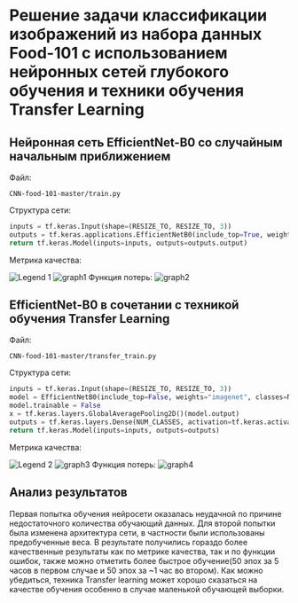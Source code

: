 # Решение задачи классификации изображений из набора данных Food-101 с использованием нейронных сетей глубокого обучения и техники обучения Transfer Learning
## Нейронная сеть EfficientNet-B0 со случайным начальным приближением
Файл:
```
CNN-food-101-master/train.py
```
Структура сети:
```python
inputs = tf.keras.Input(shape=(RESIZE_TO, RESIZE_TO, 3))
outputs = tf.keras.applications.EfficientNetB0(include_top=True, weights=None, classes=NUM_CLASSES, input_tensor=inputs)
return tf.keras.Model(inputs=inputs, outputs=outputs.output)
```
Метрика качества:

![Legend 1](https://user-images.githubusercontent.com/24518594/115115815-20923000-9f9f-11eb-86e5-ad1c3c7fa727.png)
![graph1](https://github.com/actharsis/lab2/blob/main/graphs/epoch_categorical_accuracy_1.svg)
Функция потерь:
![graph2](https://github.com/actharsis/lab2/blob/main/graphs/epoch_loss_1.svg)
## EfficientNet-B0 в сочетании с техникой обучения Transfer Learning
Файл:
```
CNN-food-101-master/transfer_train.py
```
Структура сети:
```python
inputs = tf.keras.Input(shape=(RESIZE_TO, RESIZE_TO, 3))
model = EfficientNetB0(include_top=False, weights="imagenet", classes=NUM_CLASSES, input_tensor=inputs)
model.trainable = False
x = tf.keras.layers.GlobalAveragePooling2D()(model.output)
outputs = tf.keras.layers.Dense(NUM_CLASSES, activation=tf.keras.activations.softmax)(x)
return tf.keras.Model(inputs=inputs, outputs=outputs)
```
Метрика качества:

![Legend 2](https://user-images.githubusercontent.com/24518594/115115927-b037de80-9f9f-11eb-9a5d-efa5721918cc.png)
![graph3](https://github.com/actharsis/lab2/blob/main/graphs/epoch_categorical_accuracy_2.svg)
Функция потерь:
![graph4](https://github.com/actharsis/lab2/blob/main/graphs/epoch_loss_2.svg)
## Анализ результатов
Первая попытка обучения нейросети оказалась неудачной по причине недостаточного количества обучающий данных. Для второй попытки была изменена архитектура сети, в частности были использованы предобученные веса. В результате получились гораздо более качественные результаты как по метрике качества, так и по функции ошибок, также можно отметить более быстрое обучение(50 эпох за 5 часов в первом случае и 50 эпох за ~1 час во втором). Как можно убедиться, техника Transfer learning может хорошо сказаться на качестве обучения особенно в случае маленькой обучающей выборки.
